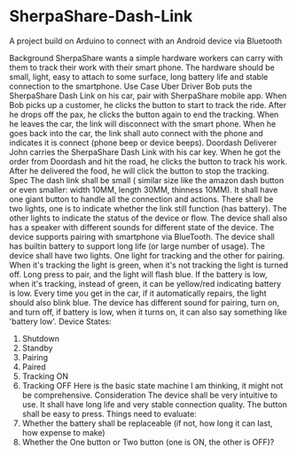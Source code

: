 # SherpaShare-Dash-Link
A project build on Arduino to connect with an Android device via Bluetooth

Background
SherpaShare wants a simple hardware workers can carry with them to track their work with their
smart phone. The hardware should be small, light, easy to attach to some surface, long battery life
and stable connection to the smartphone.
Use Case
Uber Driver Bob puts the SherpaShare Dash Link on his car, pair with SherpaShare mobile app.
When Bob picks up a customer, he clicks the button to start to track the ride. After he drops off the
pax, he clicks the button again to end the tracking. When he leaves the car, the link will disconnect
with the smart phone. When he goes back into the car, the link shall auto connect with the phone
and indicates it is connect (phone beep or device beeps).
Doordash Deliverer John carries the SherpaShare Dash Link with his car key. When he got the
order from Doordash and hit the road, he clicks the button to track his work. After he delivered the
food, he will click the button to stop the tracking.
Spec
The dash link shall be small ( similar size like the amazon dash button or even smaller: width
10MM, length 30MM, thinness 10MM). It shall have one giant button to handle all the connection
and actions. There shall be two lights, one is to indicate whether the link still function (has battery).
The other lights to indicate the status of the device or flow. The device shall also has a speaker
with different sounds for different state of the device. The device supports pairing with smartphone
via BlueTooth. The device shall has built­in battery to support long life (or large number of usage).
The device shall have two lights. One light for tracking and the other for pairing. When it's tracking
the light is green, when it's not tracking the light is turned off. Long press to pair, and the light will
flash blue. If the battery is low, when it's tracking, instead of green, it can be yellow/red indicating
battery is low. Every time you get in the car, if it automatically repairs, the light should also blink
blue. The device has different sound for pairing, turn on, and turn off, if battery is low, when it
turns on, it can also say something like 'battery low'.
Device States:
1. Shutdown
2. Standby
3. Pairing
4. Paired
5. Tracking ON
6. Tracking OFF
Here is the basic state machine I am thinking, it might not be comprehensive.
Consideration
The device shall be very intuitive to use. It shall have long life and very stable connection quality.
The button shall be easy to press.
Things need to evaluate:
1. Whether the battery shall be replaceable (if not, how long it can last, how expense to
make)
2. Whether the One button or Two button (one is ON, the other is OFF)?
